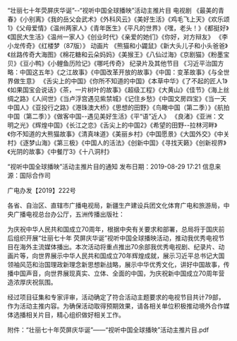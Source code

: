 “壮丽七十年荧屏庆华诞”--“视听中国全球播映”活动主推片目
电视剧
《最美的青春》《小别离》《我的岳父会武术》《外科风云》《美好生活》《鸡毛飞上天》《欢乐颂1》《父母爱情》《温州两家人》《青年医生》《平凡的世界》《嘿，老头！》《都挺好》《国民大生活》《温州一家人》《创业时代》《亲爱的她们》《你好，对方辩友》 《李小龙传奇》《红楼梦（87版）》
动画片
《熊猫和小鼹鼠》《新大头儿子和小头爸爸》《丝路传奇大海图》《棉花糖和云朵妈妈》《美猴王》《八仙过海》《京剧猫》《粉墨宝贝》《豆小鸭》《小鲤鱼历险记》《哪吒传奇》
纪录片及其他节目
《习近平治国方略：中国这五年》《之江故事》《中国改革开放的故事》《中国：变革故事》《与全世界做生意》
《舌尖上的中国》《你所不知道的中国》《本草中华》《了不起的匠人1》《如果国宝会说话》《茶，一片树叶的故事》《超级工程》《大黄山》《佳节》《海上丝绸之路》《人间世》《当卢浮宫遇见紫禁城》《记住乡愁》《中国文房四宝》《当一天中国人》《亚投行之路》《港珠澳大桥》《思想的田野》《鸟瞰中国（第二季）》《航拍中国（第二季）》《做客中国--遇见美好生活》《平“语”近人》
《良渚》《亚洲：文明之光》《辉煌中国》《长江之恋》《舌尖上的中国2》《希望的田野--拉林河畔》《你不知道的大熊猫故事》《清真味道》《美丽乡村》《中国愿景》《大国外交》《中关村》《逐梦山海》《第三极》《中国人的活法》《创新中国》《寻找天籁》《创新视界》《光阴的故事》《中餐厅3》《十八洞村》


“视听中国全球播映”活动主推片目的通知
发布日期：2019-08-29 17:21 	信息来源：国际合作司 

广电办发【2019】222号


各省、自治区、直辖市广播电视局，新疆生产建设兵团文化体育广电和旅游局，中央广播电视总台办公厅，五洲传播出版社：

为庆祝中华人民共和国成立70周年，根据中央有关要求和部署，总局将于国庆前后组织开展“壮丽七十年 荧屏庆华诞”视听中国全球播映活动，推动我优秀电视节目在海外主流媒体播出。本次活动将重点推出70余部我优秀电视剧、纪录片、动画片等，向世界展示中华人民共和国成立70年辉煌成就，展示习近平总书记大国领袖风范和治国理政新理念新思想新战略，展示中华优秀文化，讲好中国故事，传播中国声音，向世界展现真实、立体、全面的中国，为庆祝新中国成立70周年营造浓厚庆祝氛围。

经过项目征集和专家评审，活动确定了符合活动主题要求的电视节目共计79部，作为活动主推内容。为确保活动取得预期效果，请各相关单位积极推动境外合作媒体选播相关片目，精心组织做好相关工作。


附件：“壮丽七十年荧屏庆华诞”——“视听中国全球播映”活动主推片目.pdf